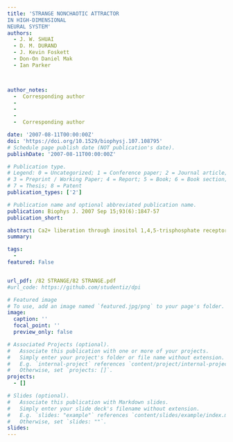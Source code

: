 ```yaml
---
title: 'STRANGE NONCHAOTIC ATTRACTOR
IN HIGH-DIMENSIONAL
NEURAL SYSTEM'
authors:
  - J. W. SHUAI
  - D. M. DURAND
  - J. Kevin Foskett
  - Don-On Daniel Mak
  - Ian Parker



author_notes:  
  -  Corresponding author     
  -   
  -  
  - 
  -  Corresponding author     

date: '2007-08-11T00:00:00Z'
doi: 'https://doi.org/10.1529/biophysj.107.108795'
# Schedule page publish date (NOT publication's date).
publishDate: '2007-08-11T00:00:00Z'

# Publication type.
# Legend: 0 = Uncategorized; 1 = Conference paper; 2 = Journal article;
# 3 = Preprint / Working Paper; 4 = Report; 5 = Book; 6 = Book section;
# 7 = Thesis; 8 = Patent
publication_types: ['2']

# Publication name and optional abbreviated publication name.
publication: Biophys J. 2007 Sep 15;93(6):1847-57
publication_short: 

abstract: Ca2+ liberation through inositol 1,4,5-trisphosphate receptor (IP3R) channels generates complex patterns of spatiotemporal cellular Ca2+ signals owing to the biphasic modulation of channel gating by Ca2+ itself. These processes have been extensively studied in Xenopus oocytes, where imaging studies have revealed local Ca2+ signals ("puffs") arising from clusters of IP3R, and patch-clamp studies on isolated oocyte nuclei have yielded extensive data on IP3R gating kinetics. To bridge these two levels of experimental data, we developed an IP3R model and applied stochastic simulation and transition matrix theory to predict the behavior of individual and clustered IP3R channels. The channel model consists of four identical, independent subunits, each of which has an IP3-binding site together with one activating and one inactivating Ca2+-binding site. The channel opens when at least three subunits undergo a conformational change to an "active" state after binding IP3 and Ca2+. The model successfully reproduces patch-clamp data; including the dependence of open probability, mean open duration, and mean closed duration on [IP3] and [Ca2+]. Notably, the biexponential distribution of open-time duration and the dependence of mean open time on [Ca2+] are explained by populations of openings involving either three or four active subunits. As a first step toward applying the single IP3R model to describe cellular responses, we then simulated measurements of puff latency after step increases of [IP3]. Assuming that stochastic opening of a single IP3R at basal cytosolic [Ca2+] and any given [IP3] has a high probability of rapidly triggering neighboring channels by calcium-induced calcium release to evoke a puff, optimal correspondence with experimental data of puff latencies after photorelease of IP3 was obtained when the cluster contained a total of 40-70 IP3Rs.
summary: 

tags:
  - 
featured: False


url_pdf: /82 STRANGE/82 STRANGE.pdf
#url_code: https://github.com/studentiz/dpi

# Featured image
# To use, add an image named `featured.jpg/png` to your page's folder.
image:
  caption: ''
  focal_point: ''
  preview_only: false

# Associated Projects (optional).
#   Associate this publication with one or more of your projects.
#   Simply enter your project's folder or file name without extension.
#   E.g. `internal-project` references `content/project/internal-project/index.md`.
#   Otherwise, set `projects: []`.
projects:
  - []

# Slides (optional).
#   Associate this publication with Markdown slides.
#   Simply enter your slide deck's filename without extension.
#   E.g. `slides: "example"` references `content/slides/example/index.md`.
#   Otherwise, set `slides: ""`.
slides:
---
```




